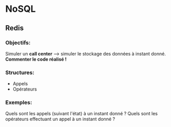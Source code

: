 # NoSQL

## Redis
### Objectifs:
Simuler un **call center** --> simuler le stockage des données à instant donné.
**Commenter le code réalisé !**

### Structures:
 - Appels
 - Opérateurs
 
### Exemples:
Quels sont les appels (suivant l'état) à un instant donné ?
Quels sont les opérateurs effectuant un appel à un instant donné ?
